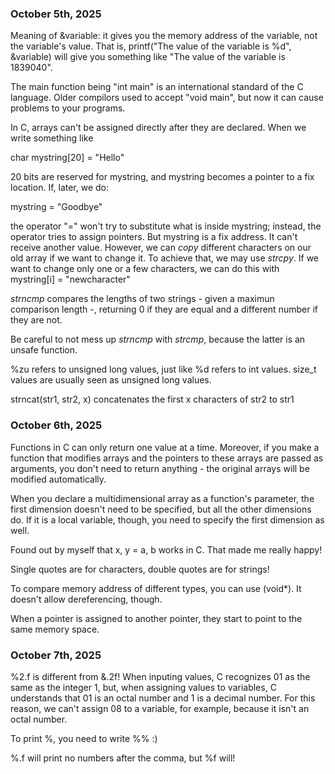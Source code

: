 ### October 5th, 2025

Meaning of &variable: it gives you the memory address of the variable, not the variable's value. 
That is, printf("The value of the variable is %d", &variable) will give you something like "The value of the variable is 1839040". 

The main function being "int main" is an international standard of the C language. Older compilors used to accept "void main", but now it can cause problems to your programs. 

In C, arrays can't be assigned directly after they are declared. 
When we write something like

char mystring[20] = "Hello"

20 bits are reserved for mystring, and mystring becomes a pointer to a fix location. If, later, we do:

mystring = "Goodbye"

the operator "=" won't try to substitute what is inside mystring; instead, the operator tries to assign pointers. But mystring is a fix address. It can't receive another value. However, we can *copy* different characters on our old array if we want to change it. To achieve that, we may use *strcpy*. If we want to change only one or a few characters, we can do this with mystring[i] = "newcharacter"

*strncmp* compares the lengths of two strings - given a maximun comparison length -, returning 0 if they are equal and a different number if they are not. 

Be careful to not mess up *strncmp* with *strcmp*, because the latter is an unsafe function.

%zu refers to unsigned long values, just like %d refers to int values. 
size_t values are usually seen as unsigned long values. 

strncat(str1, str2, x) concatenates the first x characters of str2 to str1

### October 6th, 2025

Functions in C can only return one value at a time. 
Moreover, if you make a function that modifies arrays and the pointers to these arrays are passed as arguments, you don't need to return anything - the original arrays will be modified automatically. 

When you declare a multidimensional array as a function's parameter, the first dimension doesn't need to be specified, but all the other dimensions do. If it is a local variable, though, you need to specify the first dimension as well.

Found out by myself that x, y = a, b works in C. That made me really happy! 

Single quotes are for characters, double quotes are for strings!

To compare memory address of different types, you can use (void*). It doesn't allow dereferencing, though.

When a pointer is assigned to another pointer, they start to point to the same memory space. 

### October 7th, 2025

%2.f is different from &.2f! 
When inputing values, C recognizes 01 as the same as the integer 1, but, when assigning values to variables, C understands that 01 is an octal number and 1 is a decimal number. For this reason, we can't assign 08 to a variable, for example, because it isn't an octal number. 

To print %, you need to write %% :)

%.f will print no numbers after the comma, but %f will! 
